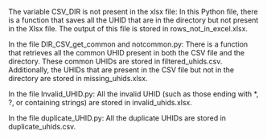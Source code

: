 The variable CSV_DIR is not present in the xlsx file:
    In this Python file, there is a function that saves all the UHID that are in the directory but not present in the Xlsx file. The output of this file is stored in rows_not_in_excel.xlsx.
    
In the file DIR_CSV_get_common and notcommon.py:
    There is a function that retrieves all the common UHID present in both the CSV file and the directory. 
    These common UHIDs are stored in filtered_uhids.csv. Additionally, the UHIDs that are present in the CSV file but not in the directory are stored in missing_uhids.xlsx.
    
In the file Invalid_UHID.py:
  All the invalid UHID (such as those ending with *, ?, or containing strings) are stored in invalid_uhids.xlsx.
  
In the file duplicate_UHID.py:
  All the duplicate UHIDs are stored in duplicate_uhids.csv.
